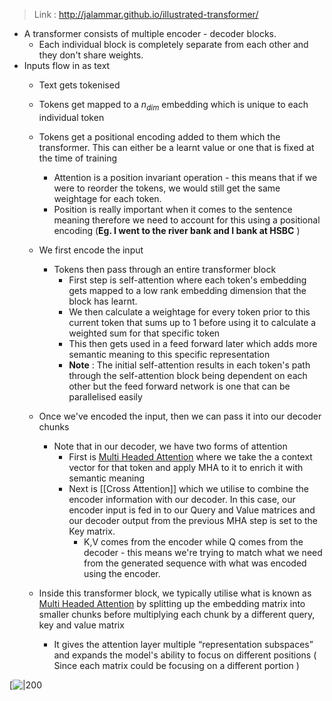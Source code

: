 > Link : http://jalammar.github.io/illustrated-transformer/

- A transformer consists of multiple encoder - decoder blocks. 
	- Each individual block is completely separate from each other and they don't share weights. 
- Inputs flow in as text
	- Text gets tokenised
	- Tokens get mapped to a $n_{dim}$ embedding which is unique to each individual token
	- Tokens get a positional encoding added to them which the transformer. This can either be a learnt value or one that is fixed at the time of training
		- Attention is a position invariant operation - this means that if we were to reorder the tokens, we would still get the same weightage for each token.
		- Position is really important when it comes to the sentence meaning therefore we need to account for this using a positional encoding (**Eg. I went to the river bank and I bank at HSBC** )
	- We first encode the input
		- Tokens then pass through an entire transformer block
			- First step is self-attention where each token's embedding gets mapped to a low rank embedding dimension that the block has learnt. 
			- We then calculate a weightage for every token prior to this current token that sums up to 1 before using it to calculate a weighted sum for that specific token
			- This then gets used in a feed forward later which adds more semantic meaning to this specific representation
			- **Note** : The initial self-attention results in each token's path through the self-attention block being dependent on each other but the feed forward network is one that can be parallelised easily
	- Once we've encoded the input, then we can pass it into our decoder chunks
		- Note that in our decoder, we have two forms of attention
			- First is [Multi Headed Attention](Multi%20Headed%20Attention) where we take the a context vector for that token and apply MHA to it to enrich it with semantic meaning
			- Next is [[Cross Attention]] which we utilise to combine the encoder information with our decoder. In this case, our encoder input is fed in to our Query and Value matrices and our decoder output from the previous MHA step is set to the Key matrix.
				- K,V comes from the encoder while Q comes from the decoder - this means we're trying to match what we need from the generated sequence with what was encoded using the encoder.
	
	- Inside this transformer block, we typically utilise what is known as [Multi Headed Attention](Multi%20Headed%20Attention) by splitting up the embedding matrix into smaller chunks before multiplying each chunk by a different query, key and value matrix
		- It gives the attention layer multiple “representation subspaces” and expands the model's ability to focus on different positions ( Since each matrix could be focusing on a different portion )

[![|200](https://machinelearningmastery.com/wp-content/uploads/2021/08/attention_research_1-727x1024.png)
